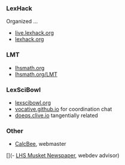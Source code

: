 ### LexHack
Organized ...

- [live.lexhack.org](live.lexhack.org)
- [lexhack.org](lexhack.org)

### LMT
- [lhsmath.org](lhsmath.org)
- [lhsmath.org/LMT](lhsmath.org/LMT)

### LexSciBowl
- [lexscibowl.org](lexscibowl.org)
- [vocative.github.io](vocative.github.io) for coordination chat
- [doeqs.clive.io](doeqs.clive.io) tangentially related

### Other
- [CalcBee](calcbee.org), webmaster

[](- [LHS Musket Newspaper](lexmusket.com), webdev advisor)
